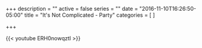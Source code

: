 +++
description = ""
active = false
series = ""
date = "2016-11-10T16:26:50-05:00"
title = "It's Not Complicated - Party"
categories = [
]

+++

{{< youtube ERH0nowqztI >}}

